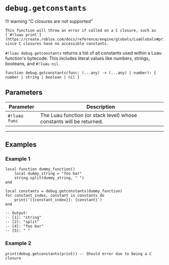 # `debug.getconstants`

!!! warning "C closures are not supported"

    This function will throw an error if called on a C closure, such as [`#!luau print`](https://create.roblox.com/docs/reference/engine/globals/LuaGlobals#print), since C closures have no accessible constants.

`#!luau debug.getconstants` returns a list of all constants used within a Luau function's bytecode. This includes literal values like numbers, strings, booleans, and `#!luau nil`.

```luau
function debug.getconstants(func: (...any) -> (...any) | number): { number | string | boolean | nil }
```

## Parameters

| Parameter       | Description                                                        |
|------------------|--------------------------------------------------------------------|
| `#!luau func`    | The Luau function (or stack level) whose constants will be returned.|

---

## Examples

### Example 1

```luau title="Retrieving constants from a Luau function" linenums="1"
local function dummy_function()
    local dummy_string = "foo bar"
    string.split(dummy_string, " ")
end

local constants = debug.getconstants(dummy_function)
for constant_index, constant in constants do
    print(`[{constant_index}]: {constant}`)
end

-- Output:
-- [1]: "string"
-- [2]: "split"
-- [4]: "foo bar"
-- [5]: " "
```

### Example 2

```luau title="Calling on a C closure should error" linenums="1"
print(debug.getconstants(print)) -- Should error due to being a C closure
```
